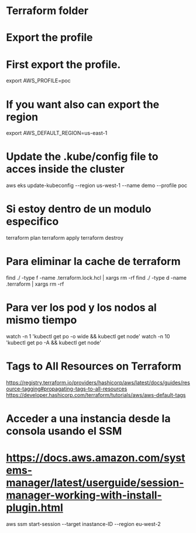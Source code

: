 # Terraform folder

# Export the profile 
# First export the profile.
export AWS_PROFILE=poc

# If you want also can export the region
export AWS_DEFAULT_REGION=us-east-1

# Update the .kube/config file to acces inside the cluster
aws eks update-kubeconfig --region us-west-1 --name demo --profile poc

# Si estoy dentro de un modulo especifico
terraform plan
terraform apply
terraform destroy

# Para eliminar la cache de terraform
find ./ -type f -name .terraform.lock.hcl | xargs rm -rf
find ./ -type d -name .terraform | xargs rm -rf

# Para ver los pod y los nodos al mismo tiempo
watch -n 1 'kubectl get po -o wide  && kubectl get node'
watch -n 10 'kubectl get po -A && kubectl get node'


# Tags to All Resources on Terraform
https://registry.terraform.io/providers/hashicorp/aws/latest/docs/guides/resource-tagging#propagating-tags-to-all-resources
https://developer.hashicorp.com/terraform/tutorials/aws/aws-default-tags

# Acceder a una instancia desde la consola usando el SSM
# https://docs.aws.amazon.com/systems-manager/latest/userguide/session-manager-working-with-install-plugin.html
aws ssm start-session --target inastance-ID --region eu-west-2